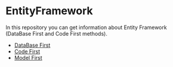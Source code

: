 # EntityFramework
In this repository you can get information about Entity Framework (DataBase First and Code First methods).<br/>
* [DataBase First](https://github.com/merisahakyan/EntityFramework/tree/master/DataBaseFirst)
* [Code First]()
* [Model First](https://github.com/merisahakyan/EntityFramework/tree/master/ModelFirst)
